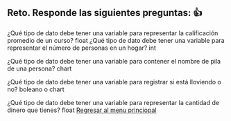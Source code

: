 ## Reto. Responde las siguientes preguntas: 👍
¿Qué tipo de dato debe tener una variable para representar la calificación promedio de un
curso?
float
¿Qué tipo de dato debe tener una variable para representar el número de personas en un
hogar?
int

¿Qué tipo de dato debe tener una variable para contener el nombre de pila de una persona?
chart

¿Qué tipo de dato debe tener una variable para registrar si está lloviendo o no?
boleano o chart

¿Qué tipo de dato debe tener una variable para representar la cantidad de dinero que
tienes?
float
[Regresar al menu princiopal](https://github.com/escuelaDeCodigoMargaritaMaza/escuela_de_codigo/tree/main/PENSAMIENTO_COMPUTACIONAL)
